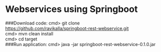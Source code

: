 # Webservices using Springboot

###Download code:
cmd> git clone https://github.com/ravikalla/springboot-rest-webservice.git
<br/>
cmd> mvn clean install
<br/>
cmd> cd target
<br/>
###Run application:
cmd> java -jar springboot-rest-webservice-0.1.0.jar
